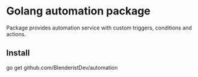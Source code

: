 # Golang automation package
Package provides automation service with custom triggers, conditions and actions.


## Install
go get github.com/BlenderistDev/automation
